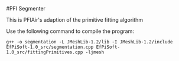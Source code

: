 #PFI Segmenter

This is PFIAir's adaption of the primitive fitting algorithm

Use the following command to compile the program:

```g++ -o segmentation -L JMeshLib-1.2/lib -I JMeshLib-1.2/include EfPiSoft-1.0_src/segmentation.cpp EfPiSoft-1.0_src/fittingPrimitives.cpp -ljmesh```
